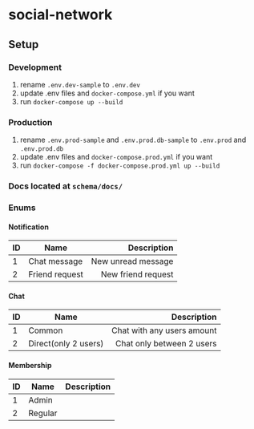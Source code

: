 # social-network

## Setup
### Development
1. rename `.env.dev-sample` to `.env.dev`
2. update .env files and `docker-compose.yml` if you want
2. run `docker-compose up --build`

### Production
1. rename `.env.prod-sample` and `.env.prod.db-sample` to `.env.prod` and `.env.prod.db`
2. update .env files and `docker-compose.prod.yml` if you want
2. run `docker-compose -f docker-compose.prod.yml up --build`

### Docs located at `schema/docs/`

### Enums
#### Notification
| ID | Name | Description |
| :---- | ---- | ----: |
| 1 | Chat message | New unread message |
| 2 | Friend request | New friend request |

#### Chat
| ID | Name | Description |
| :---- | ---- | ----: |
| 1 | Common | Chat with any users amount |
| 2 | Direct(only 2 users) | Chat only between 2 users |

#### Membership
| ID | Name | Description |
| :---- | ---- | ----: |
| 1 | Admin | |
| 2 | Regular | |
